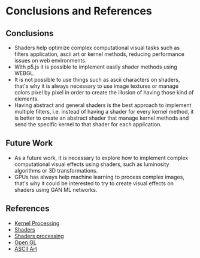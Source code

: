 # Conclusions and References

## Conclusions 

* Shaders help optimize complex computational visual tasks such as filters application, ascii art or kernel methods, reducing performance issues on web environments.
* With p5.js it is possible to implement easily shader methods using WEBGL.
* It is not possible to use things such as ascii characters on shaders, that's why it is always necessary to use image textures or manage colors pixel by pixel in order to create the illusion of having those kind of elements.
* Having abstract and general shaders is the best approach to implement multiple filters, i.e. instead of having a shader for every kernel method, it is better to create an abstract shader that manage kernel methods and send the specific kernel to that shader for each application.

## Future Work

* As a future work, it is necessary to explore how to implement complex computational visual effects using shaders, such as luminosity algorithms or 3D transformations. 
* GPUs has always help machine learning to process complex images, that's why it could be interested to try to create visual effects on shaders using GAN ML networks.



## References
* [Kernel Processing](https://en.wikipedia.org/wiki/Kernel_(image_processing))
* [Shaders](https://en.wikipedia.org/wiki/Shader)
* [Shaders processing](https://processing.org/tutorials/pshader/)
* [Open GL](https://www.khronos.org/registry/OpenGL-Refpages/)
* [ASCII Art](https://www.shadertoy.com/view/lssGDj)